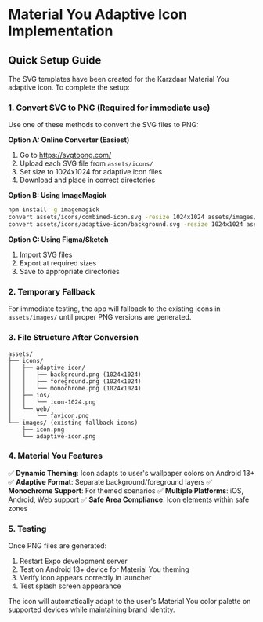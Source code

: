 # Material You Adaptive Icon Implementation

## Quick Setup Guide

The SVG templates have been created for the Karzdaar Material You adaptive icon. To complete the setup:

### 1. Convert SVG to PNG (Required for immediate use)

Use one of these methods to convert the SVG files to PNG:

**Option A: Online Converter (Easiest)**
1. Go to https://svgtopng.com/
2. Upload each SVG file from `assets/icons/`
3. Set size to 1024x1024 for adaptive icon files
4. Download and place in correct directories

**Option B: Using ImageMagick**
```bash
npm install -g imagemagick
convert assets/icons/combined-icon.svg -resize 1024x1024 assets/images/icon.png
convert assets/icons/adaptive-icon/background.svg -resize 1024x1024 assets/images/adaptive-icon.png
```

**Option C: Using Figma/Sketch**
1. Import SVG files
2. Export at required sizes
3. Save to appropriate directories

### 2. Temporary Fallback

For immediate testing, the app will fallback to the existing icons in `assets/images/` until proper PNG versions are generated.

### 3. File Structure After Conversion

```
assets/
├── icons/
│   ├── adaptive-icon/
│   │   ├── background.png (1024x1024)
│   │   ├── foreground.png (1024x1024)
│   │   └── monochrome.png (1024x1024)
│   ├── ios/
│   │   └── icon-1024.png
│   └── web/
│       └── favicon.png
└── images/ (existing fallback icons)
    ├── icon.png
    └── adaptive-icon.png
```

### 4. Material You Features

✅ **Dynamic Theming**: Icon adapts to user's wallpaper colors on Android 13+
✅ **Adaptive Format**: Separate background/foreground layers
✅ **Monochrome Support**: For themed scenarios
✅ **Multiple Platforms**: iOS, Android, Web support
✅ **Safe Area Compliance**: Icon elements within safe zones

### 5. Testing

Once PNG files are generated:
1. Restart Expo development server
2. Test on Android 13+ device for Material You theming
3. Verify icon appears correctly in launcher
4. Test splash screen appearance

The icon will automatically adapt to the user's Material You color palette on supported devices while maintaining brand identity.
